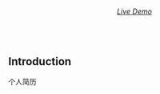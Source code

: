 <h6 align='center'>
<a href="https://jk-hack.netlify.app/">Live Demo</a>
</h6>

<br>

## Introduction

个人简历
